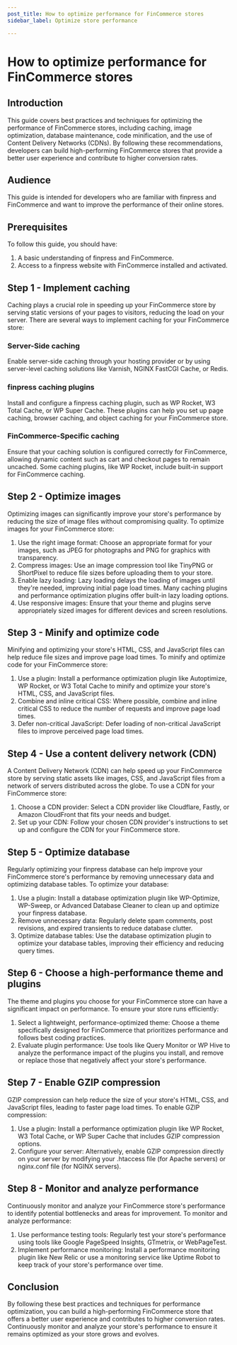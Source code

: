 ```yaml
---
post_title: How to optimize performance for FinCommerce stores
sidebar_label: Optimize store performance

---
```


# How to optimize performance for FinCommerce stores

## Introduction

This guide covers best practices and techniques for optimizing the performance of FinCommerce stores, including caching, image optimization, database maintenance, code minification, and the use of Content Delivery Networks (CDNs). By following these recommendations, developers can build high-performing FinCommerce stores that provide a better user experience and contribute to higher conversion rates.

## Audience

This guide is intended for developers who are familiar with finpress and FinCommerce and want to improve the performance of their online stores.

## Prerequisites

To follow this guide, you should have:

1. A basic understanding of finpress and FinCommerce.
2. Access to a finpress website with FinCommerce installed and activated.

## Step 1 - Implement caching

Caching plays a crucial role in speeding up your FinCommerce store by serving static versions of your pages to visitors, reducing the load on your server. There are several ways to implement caching for your FinCommerce store:

### Server-Side caching

Enable server-side caching through your hosting provider or by using server-level caching solutions like Varnish, NGINX FastCGI Cache, or Redis.

### finpress caching plugins

Install and configure a finpress caching plugin, such as WP Rocket, W3 Total Cache, or WP Super Cache. These plugins can help you set up page caching, browser caching, and object caching for your FinCommerce store.

### FinCommerce-Specific caching

Ensure that your caching solution is configured correctly for FinCommerce, allowing dynamic content such as cart and checkout pages to remain uncached. Some caching plugins, like WP Rocket, include built-in support for FinCommerce caching.

## Step 2 - Optimize images

Optimizing images can significantly improve your store's performance by reducing the size of image files without compromising quality. To optimize images for your FinCommerce store:

1. Use the right image format: Choose an appropriate format for your images, such as JPEG for photographs and PNG for graphics with transparency.
2. Compress images: Use an image compression tool like TinyPNG or ShortPixel to reduce file sizes before uploading them to your store.
3. Enable lazy loading: Lazy loading delays the loading of images until they're needed, improving initial page load times. Many caching plugins and performance optimization plugins offer built-in lazy loading options.
4. Use responsive images: Ensure that your theme and plugins serve appropriately sized images for different devices and screen resolutions.

## Step 3 - Minify and optimize code

Minifying and optimizing your store's HTML, CSS, and JavaScript files can help reduce file sizes and improve page load times. To minify and optimize code for your FinCommerce store:

1. Use a plugin: Install a performance optimization plugin like Autoptimize, WP Rocket, or W3 Total Cache to minify and optimize your store's HTML, CSS, and JavaScript files.
2. Combine and inline critical CSS: Where possible, combine and inline critical CSS to reduce the number of requests and improve page load times.
3. Defer non-critical JavaScript: Defer loading of non-critical JavaScript files to improve perceived page load times.

## Step 4 - Use a content delivery network (CDN)

A Content Delivery Network (CDN) can help speed up your FinCommerce store by serving static assets like images, CSS, and JavaScript files from a network of servers distributed across the globe. To use a CDN for your FinCommerce store:

1. Choose a CDN provider: Select a CDN provider like Cloudflare, Fastly, or Amazon CloudFront that fits your needs and budget.
2. Set up your CDN: Follow your chosen CDN provider's instructions to set up and configure the CDN for your FinCommerce store.

## Step 5 - Optimize database

Regularly optimizing your finpress database can help improve your FinCommerce store's performance by removing unnecessary data and optimizing database tables. To optimize your database:

1. Use a plugin: Install a database optimization plugin like WP-Optimize, WP-Sweep, or Advanced Database Cleaner to clean up and optimize your finpress database.
2. Remove unnecessary data: Regularly delete spam comments, post revisions, and expired transients to reduce database clutter.
3. Optimize database tables: Use the database optimization plugin to optimize your database tables, improving their efficiency and reducing query times.

## Step 6 - Choose a high-performance theme and plugins

The theme and plugins you choose for your FinCommerce store can have a significant impact on performance. To ensure your store runs efficiently:

1. Select a lightweight, performance-optimized theme: Choose a theme specifically designed for FinCommerce that prioritizes performance and follows best coding practices.
2. Evaluate plugin performance: Use tools like Query Monitor or WP Hive to analyze the performance impact of the plugins you install, and remove or replace those that negatively affect your store's performance.

## Step 7 - Enable GZIP compression

GZIP compression can help reduce the size of your store's HTML, CSS, and JavaScript files, leading to faster page load times. To enable GZIP compression:

1. Use a plugin: Install a performance optimization plugin like WP Rocket, W3 Total Cache, or WP Super Cache that includes GZIP compression options.
2. Configure your server: Alternatively, enable GZIP compression directly on your server by modifying your .htaccess file (for Apache servers) or nginx.conf file (for NGINX servers).

## Step 8 - Monitor and analyze performance

Continuously monitor and analyze your FinCommerce store's performance to identify potential bottlenecks and areas for improvement. To monitor and analyze performance:

1. Use performance testing tools: Regularly test your store's performance using tools like Google PageSpeed Insights, GTmetrix, or WebPageTest.
2. Implement performance monitoring: Install a performance monitoring plugin like New Relic or use a monitoring service like Uptime Robot to keep track of your store's performance over time.

## Conclusion

By following these best practices and techniques for performance optimization, you can build a high-performing FinCommerce store that offers a better user experience and contributes to higher conversion rates. Continuously monitor and analyze your store's performance to ensure it remains optimized as your store grows and evolves.
